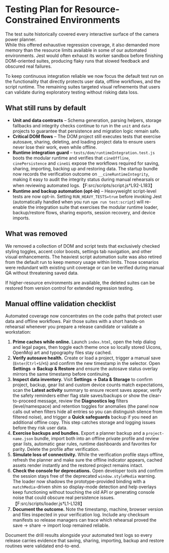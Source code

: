 # Testing Plan for Resource-Constrained Environments

The test suite historically covered every interactive surface of the camera power planner.  
While this offered exhaustive regression coverage, it also demanded more memory than the
resource limits available in some of our automated environments.  Jest would often exhaust
its worker sandbox before finishing DOM-oriented suites, producing flaky runs that slowed
feedback and obscured real failures.

To keep continuous integration reliable we now focus the default test run on the
functionality that directly protects user data, offline workflows, and the script runtime.
The remaining suites targeted visual refinements that users can validate during
exploratory testing without risking data loss.

## What still runs by default

* **Unit and data contracts** – Schema generation, parsing helpers, storage fallbacks and
  integrity checks continue to run in the `unit` and `data` projects to guarantee that
  persistence and migration logic remain safe.
* **Critical DOM flows** – The DOM project still executes tests that exercise
  autosave, sharing, deleting, and loading project data to ensure users never lose their
  work, even while offline.
* **Runtime integration guard** – `tests/dom/runtimeIntegration.test.js` boots the modular
  runtime and verifies that `cineOffline`, `cinePersistence` and `cineUi` expose the
  workflows required for saving, sharing, importing, backing up and restoring data.
  The startup bundle now records the verification outcome on
  `__cineRuntimeIntegrity`, making it easy to audit the integrity status during
  manual rehearsals or when reviewing automated logs.【F:src/scripts/script.js†L92-L183】
* **Runtime and backup automation (opt-in)** – Heavyweight script-level tests are now
  opt-in. Setting `RUN_HEAVY_TESTS=true` before invoking Jest (automatically handled
  when you run `npm run test:script`) will re-enable the integration suite that
  exercises the modular runtime loader, backup/restore flows, sharing exports,
  session recovery, and device imports.

## What was removed

We removed a collection of DOM and script tests that exclusively checked
styling toggles, accent color boosts, settings tab navigation, and other visual
enhancements.  The heaviest script automation suite was also retired from the
default run to keep memory usage within limits.  Those scenarios were redundant
with existing unit coverage or can be verified during manual QA without
threatening saved data.

If higher-resource environments are available, the deleted suites can be restored from
version control for extended regression testing.

## Manual offline validation checklist

Automated coverage now concentrates on the code paths that protect user data and
offline workflows. Pair those suites with a short hands-on rehearsal whenever
you prepare a release candidate or validate a workstation:

1. **Prime caches while online.** Launch `index.html`, open the help dialog and
   legal pages, then toggle each theme once so locally stored Uicons, OpenMoji
   art and typography files stay cached.
2. **Verify autosave health.** Create or load a project, trigger a manual save
   (`Enter`/`Ctrl+S`/`⌘S`) and confirm the new timestamp in the selector. Open
   **Settings → Backup & Restore** and ensure the autosave status overlay mirrors
   the same timestamp before continuing.
3. **Inspect data inventory.** Visit **Settings → Data & Storage** to confirm
   project, backup, gear list and custom device counts match expectations, scan
   the **Latest activity** summary to ensure recent saves appear, verify the
   safety reminders either flag stale saves/backups or show the clear-to-proceed
   message, review the **Diagnostics log** filters (level/namespace) and
   retention toggles for anomalies (the panel now calls out when filters hide all
   entries so you can distinguish silence from filtered noise), and trigger a
   **Quick safeguards** backup if you need an additional offline copy. This step
   catches storage and logging issues before they risk user data.
4. **Exercise backups and bundles.** Export a planner backup and a
   `project-name.json` bundle, import both into an offline private profile and
   review gear lists, automatic gear rules, runtime dashboards and favorites for
   parity. Delete the profile after verification.
5. **Simulate loss of connectivity.** While the verification profile stays
   offline, refresh the planner and make sure the offline indicator appears,
   cached assets render instantly and the restored project remains intact.
6. **Check the console for deprecations.** Open developer tools and confirm
   the session stays free of the deprecated `window.styleMedia` warning. The
   loader now shadows the prototype-provided binding with a `matchMedia`-driven
   shim so display-mode detection and help overlays keep functioning without
   touching the old API or generating console noise that could obscure real
   persistence issues.【F:src/scripts/loader.js†L1-L128】
7. **Document the outcome.** Note the timestamp, machine, browser version and
   files inspected in your verification log. Include any checksum manifests so
   release managers can trace which rehearsal proved the save → share → import
   loop remained reliable.

Document the drill results alongside your automated test logs so every release
carries evidence that saving, sharing, importing, backup and restore routines
were validated end-to-end.
